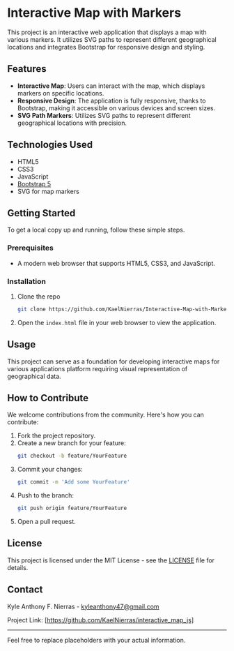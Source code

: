 # Interactive Map with Markers

This project is an interactive web application that displays a map with various markers. It utilizes SVG paths to represent different geographical locations and integrates Bootstrap for responsive design and styling.

## Features

- **Interactive Map**: Users can interact with the map, which displays markers on specific locations.
- **Responsive Design**: The application is fully responsive, thanks to Bootstrap, making it accessible on various devices and screen sizes.
- **SVG Path Markers**: Utilizes SVG paths to represent different geographical locations with precision.

## Technologies Used

- HTML5
- CSS3
- JavaScript
- [Bootstrap 5](https://getbootstrap.com/)
- SVG for map markers

## Getting Started

To get a local copy up and running, follow these simple steps.

### Prerequisites

- A modern web browser that supports HTML5, CSS3, and JavaScript.

### Installation

1. Clone the repo
   ```sh
   git clone https://github.com/KaelNierras/Interactive-Map-with-Markers.git
   ```
2. Open the `index.html` file in your web browser to view the application.

## Usage

This project can serve as a foundation for developing interactive maps for various applications platform requiring visual representation of geographical data.

## How to Contribute

We welcome contributions from the community. Here's how you can contribute:

1. Fork the project repository.
2. Create a new branch for your feature:
   ```sh
   git checkout -b feature/YourFeature
   ```
3. Commit your changes:
   ```sh
   git commit -m 'Add some YourFeature'
   ```
4. Push to the branch:
   ```sh
   git push origin feature/YourFeature
   ```
5. Open a pull request.

## License

This project is licensed under the MIT License - see the [LICENSE](LICENSE) file for details.

## Contact

Kyle Anthony F. Nierras - kyleanthony47@gmail.com

Project Link: [https://github.com/KaelNierras/interactive_map_js]

---

Feel free to replace placeholders with your actual information.
